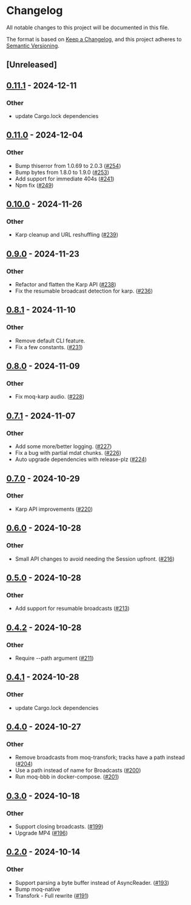 # Changelog

All notable changes to this project will be documented in this file.

The format is based on [Keep a Changelog](https://keepachangelog.com/en/1.0.0/),
and this project adheres to [Semantic Versioning](https://semver.org/spec/v2.0.0.html).

## [Unreleased]

## [0.11.1](https://github.com/kixelated/moq-rs/compare/moq-karp-v0.11.0...moq-karp-v0.11.1) - 2024-12-11

### Other

- update Cargo.lock dependencies

## [0.11.0](https://github.com/kixelated/moq-rs/compare/moq-karp-v0.10.0...moq-karp-v0.11.0) - 2024-12-04

### Other

- Bump thiserror from 1.0.69 to 2.0.3 ([#254](https://github.com/kixelated/moq-rs/pull/254))
- Bump bytes from 1.8.0 to 1.9.0 ([#253](https://github.com/kixelated/moq-rs/pull/253))
- Add support for immediate 404s ([#241](https://github.com/kixelated/moq-rs/pull/241))
- Npm fix ([#249](https://github.com/kixelated/moq-rs/pull/249))

## [0.10.0](https://github.com/kixelated/moq-rs/compare/moq-karp-v0.9.0...moq-karp-v0.10.0) - 2024-11-26

### Other

- Karp cleanup and URL reshuffling ([#239](https://github.com/kixelated/moq-rs/pull/239))

## [0.9.0](https://github.com/kixelated/moq-rs/compare/moq-karp-v0.8.1...moq-karp-v0.9.0) - 2024-11-23

### Other

- Refactor and flatten the Karp API ([#238](https://github.com/kixelated/moq-rs/pull/238))
- Fix the resumable broadcast detection for karp. ([#236](https://github.com/kixelated/moq-rs/pull/236))

## [0.8.1](https://github.com/kixelated/moq-rs/compare/moq-karp-v0.8.0...moq-karp-v0.8.1) - 2024-11-10

### Other

- Remove default CLI feature.
- Fix a few constants. ([#231](https://github.com/kixelated/moq-rs/pull/231))

## [0.8.0](https://github.com/kixelated/moq-rs/compare/moq-karp-v0.7.1...moq-karp-v0.8.0) - 2024-11-09

### Other

- Fix moq-karp audio. ([#228](https://github.com/kixelated/moq-rs/pull/228))

## [0.7.1](https://github.com/kixelated/moq-rs/compare/moq-karp-v0.7.0...moq-karp-v0.7.1) - 2024-11-07

### Other

- Add some more/better logging. ([#227](https://github.com/kixelated/moq-rs/pull/227))
- Fix a bug with partial mdat chunks. ([#226](https://github.com/kixelated/moq-rs/pull/226))
- Auto upgrade dependencies with release-plz ([#224](https://github.com/kixelated/moq-rs/pull/224))

## [0.7.0](https://github.com/kixelated/moq-rs/compare/moq-karp-v0.6.0...moq-karp-v0.7.0) - 2024-10-29

### Other

- Karp API improvements ([#220](https://github.com/kixelated/moq-rs/pull/220))

## [0.6.0](https://github.com/kixelated/moq-rs/compare/moq-karp-v0.5.0...moq-karp-v0.6.0) - 2024-10-28

### Other

- Small API changes to avoid needing the Session upfront. ([#216](https://github.com/kixelated/moq-rs/pull/216))

## [0.5.0](https://github.com/kixelated/moq-rs/compare/moq-karp-v0.4.2...moq-karp-v0.5.0) - 2024-10-28

### Other

- Add support for resumable broadcasts ([#213](https://github.com/kixelated/moq-rs/pull/213))

## [0.4.2](https://github.com/kixelated/moq-rs/compare/moq-karp-v0.4.1...moq-karp-v0.4.2) - 2024-10-28

### Other

- Require --path argument ([#211](https://github.com/kixelated/moq-rs/pull/211))

## [0.4.1](https://github.com/kixelated/moq-rs/compare/moq-karp-v0.4.0...moq-karp-v0.4.1) - 2024-10-28

### Other

- update Cargo.lock dependencies

## [0.4.0](https://github.com/kixelated/moq-rs/compare/moq-karp-v0.3.0...moq-karp-v0.4.0) - 2024-10-27

### Other

- Remove broadcasts from moq-transfork; tracks have a path instead ([#204](https://github.com/kixelated/moq-rs/pull/204))
- Use a path instead of name for Broadcasts ([#200](https://github.com/kixelated/moq-rs/pull/200))
- Run moq-bbb in docker-compose. ([#201](https://github.com/kixelated/moq-rs/pull/201))

## [0.3.0](https://github.com/kixelated/moq-rs/compare/moq-karp-v0.2.0...moq-karp-v0.3.0) - 2024-10-18

### Other

- Support closing broadcasts. ([#199](https://github.com/kixelated/moq-rs/pull/199))
- Upgrade MP4 ([#196](https://github.com/kixelated/moq-rs/pull/196))

## [0.2.0](https://github.com/kixelated/moq-rs/compare/moq-karp-v0.1.0...moq-karp-v0.2.0) - 2024-10-14

### Other

- Support parsing a byte buffer instead of AsyncReader. ([#193](https://github.com/kixelated/moq-rs/pull/193))
- Bump moq-native
- Transfork - Full rewrite  ([#191](https://github.com/kixelated/moq-rs/pull/191))
